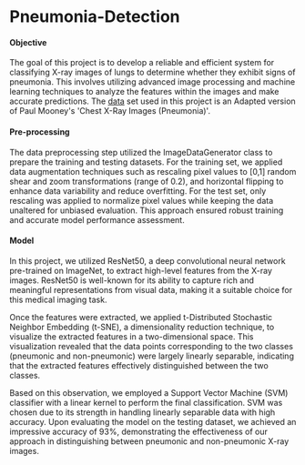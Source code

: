 # Pneumonia-Detection

#### Objective
The goal of this project is to develop a reliable and efficient system for classifying X-ray images of lungs to determine whether they exhibit signs of pneumonia. This involves utilizing advanced image processing and machine learning techniques to analyze the features within the images and make accurate predictions. The [data](https://www.kaggle.com/datasets/pcbreviglieri/pneumonia-xray-images) set used in this project is an Adapted version of Paul Mooney's 'Chest X-Ray Images (Pneumonia)'. 

#### Pre-processing

The data preprocessing step utilized the ImageDataGenerator class to prepare the training and testing datasets. For the training set, we applied data augmentation techniques such as rescaling pixel values to [0,1] random shear and zoom transformations (range of 0.2), and horizontal flipping to enhance data variability and reduce overfitting. For the test set, only rescaling was applied to normalize pixel values while keeping the data unaltered for unbiased evaluation. This approach ensured robust training and accurate model performance assessment.

#### Model

In this project, we utilized ResNet50, a deep convolutional neural network pre-trained on ImageNet, to extract high-level features from the X-ray images. ResNet50 is well-known for its ability to capture rich and meaningful representations from visual data, making it a suitable choice for this medical imaging task.

Once the features were extracted, we applied t-Distributed Stochastic Neighbor Embedding (t-SNE), a dimensionality reduction technique, to visualize the extracted features in a two-dimensional space. This visualization revealed that the data points corresponding to the two classes (pneumonic and non-pneumonic) were largely linearly separable, indicating that the extracted features effectively distinguished between the two classes.

Based on this observation, we employed a Support Vector Machine (SVM) classifier with a linear kernel to perform the final classification. SVM was chosen due to its strength in handling linearly separable data with high accuracy. Upon evaluating the model on the testing dataset, we achieved an impressive accuracy of 93%, demonstrating the effectiveness of our approach in distinguishing between pneumonic and non-pneumonic X-ray images.





